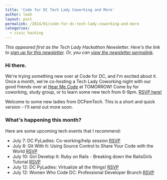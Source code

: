 ```yaml
---
title: 'Code for DC Tech Lady Coworking and More'
author: leah
layout: post
permalink: /2014/01/code-for-dc-tech-lady-coworking-and-more
categories:
  - civic hacking
---
```


_This appeared first as the Tech Lady Hackathon Newsletter. Here's the link to [sign up for this newsletter](/newsletter). Or, you can [view the newsletter permalink](http://eepurl.com/X45xf)._

### Hi there.

We're trying something new over at Code for DC, and I'm excited about it. Once a month, we're co-hosting a Tech Lady Coworking night with our good friends over at&nbsp;[Hear Me Code](http://hearmecode.com)&nbsp;at TOMORROW!&nbsp;Come by for coworking, study group, or to learn some new tech from 6-9pm.&nbsp;[RSVP&nbsp;here!](http://www.meetup.com/Code-for-DC/events/192271622/)

Welcome to some new ladies from DCFemTech. This is a short and quick version - I'll send out more soon.

### What's happening this month?

Here are some upcoming tech events that I recommend:

*   July 7: DC PyLadies: Co-working/help session [RSVP](http://www.meetup.com/dc-pyladies/events/190169672/)
*   July 8: Git With It: Using Source Control to Share Your Code with the World [RSVP](http://www.eventbrite.com/e/git-with-it-using-source-control-to-share-your-code-with-the-world-tickets-11306057723)
*   July 10: Girl Develop It: Ruby on Rails - Breaking down the RailsGirls Tutorial [RSVP](http://www.meetup.com/Girl-Develop-It-DC/events/188725012/)
*   July 12: DC PyLadies: Virtualize all the things! [RSVP](http://www.meetup.com/dc-pyladies/events/187907662/)
*   July 12: Women Who Code DC: Professional Developer Brunch [RSVP](http://www.meetup.com/Women-Who-Code-DC/events/191092592/)

